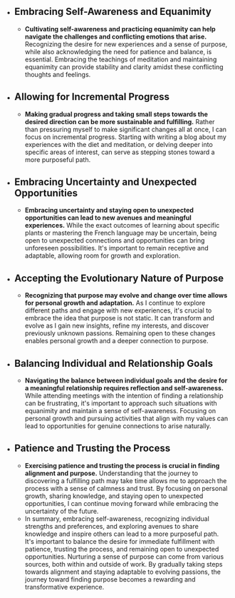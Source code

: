 - ## Embracing Self-Awareness and Equanimity
	- **Cultivating self-awareness and practicing equanimity can help navigate the challenges and conflicting emotions that arise.** Recognizing the desire for new experiences and a sense of purpose, while also acknowledging the need for patience and balance, is essential. Embracing the teachings of meditation and maintaining equanimity can provide stability and clarity amidst these conflicting thoughts and feelings.
- ## Allowing for Incremental Progress
	- **Making gradual progress and taking small steps towards the desired direction can be more sustainable and fulfilling.** Rather than pressuring myself to make significant changes all at once, I can focus on incremental progress. Starting with writing a blog about my experiences with the diet and meditation, or delving deeper into specific areas of interest, can serve as stepping stones toward a more purposeful path.
- ## Embracing Uncertainty and Unexpected Opportunities
	- **Embracing uncertainty and staying open to unexpected opportunities can lead to new avenues and meaningful experiences.** While the exact outcomes of learning about specific plants or mastering the French language may be uncertain, being open to unexpected connections and opportunities can bring unforeseen possibilities. It's important to remain receptive and adaptable, allowing room for growth and exploration.
- ## Accepting the Evolutionary Nature of Purpose
	- **Recognizing that purpose may evolve and change over time allows for personal growth and adaptation.** As I continue to explore different paths and engage with new experiences, it's crucial to embrace the idea that purpose is not static. It can transform and evolve as I gain new insights, refine my interests, and discover previously unknown passions. Remaining open to these changes enables personal growth and a deeper connection to purpose.
- ## Balancing Individual and Relationship Goals
	- **Navigating the balance between individual goals and the desire for a meaningful relationship requires reflection and self-awareness.** While attending meetings with the intention of finding a relationship can be frustrating, it's important to approach such situations with equanimity and maintain a sense of self-awareness. Focusing on personal growth and pursuing activities that align with my values can lead to opportunities for genuine connections to arise naturally.
- ## Patience and Trusting the Process
	- **Exercising patience and trusting the process is crucial in finding alignment and purpose.** Understanding that the journey to discovering a fulfilling path may take time allows me to approach the process with a sense of calmness and trust. By focusing on personal growth, sharing knowledge, and staying open to unexpected opportunities, I can continue moving forward while embracing the uncertainty of the future.
	- In summary, embracing self-awareness, recognizing individual strengths and preferences, and exploring avenues to share knowledge and inspire others can lead to a more purposeful path. It's important to balance the desire for immediate fulfillment with patience, trusting the process, and remaining open to unexpected opportunities. Nurturing a sense of purpose can come from various sources, both within and outside of work. By gradually taking steps towards alignment and staying adaptable to evolving passions, the journey toward finding purpose becomes a rewarding and transformative experience.